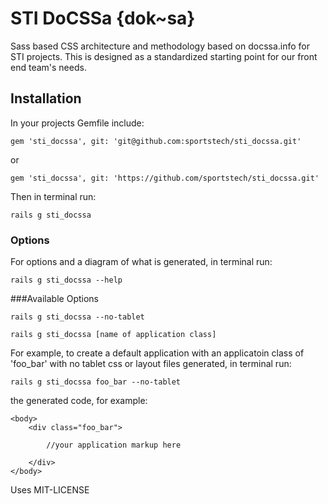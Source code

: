 # STI DoCSSa {dok~sa}

Sass based CSS architecture and methodology based on docssa.info for STI projects. This is designed as a standardized starting point for our front end team's needs.

## Installation

In your projects Gemfile include:

    gem 'sti_docssa', git: 'git@github.com:sportstech/sti_docssa.git'

or

    gem 'sti_docssa', git: 'https://github.com/sportstech/sti_docssa.git'

Then in terminal run:
    
    rails g sti_docssa

### Options

For options and a diagram of what is generated, in terminal run:
    
    rails g sti_docssa --help

###Available Options
    
    rails g sti_docssa --no-tablet

    rails g sti_docssa [name of application class]

For example, to create a default application with an applicatoin class of 'foo_bar' with no tablet css or layout files generated, in terminal run:

    rails g sti_docssa foo_bar --no-tablet

the generated code, for example:

    <body>
        <div class="foo_bar">

            //your application markup here

        </div>
    </body>



Uses MIT-LICENSE